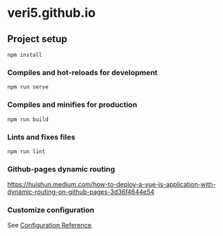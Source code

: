 # veri5.github.io

## Project setup
```
npm install
```

### Compiles and hot-reloads for development
```
npm run serve
```

### Compiles and minifies for production
```
npm run build
```

### Lints and fixes files
```
npm run lint
```

### Github-pages dynamic routing
https://huishun.medium.com/how-to-deploy-a-vue-js-application-with-dynamic-routing-on-github-pages-3d36f4644e54

### Customize configuration
See [Configuration Reference](https://cli.vuejs.org/config/).
